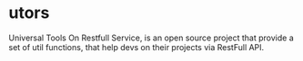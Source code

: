 # utors
Universal Tools On Restfull Service, is an open source project that provide a set of util functions, that help devs on their projects via RestFull API.

